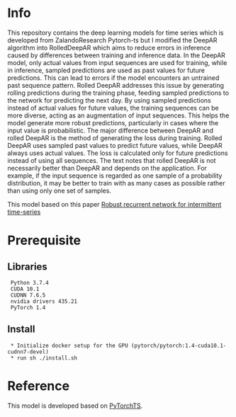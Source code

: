 # Info
This repository contains the deep learning models for time series  which is developed from ZalandoResearch Pytorch-ts but I modified the DeepAR algorithm into RolledDeepAR which aims to reduce errors in inference caused by differences between training and inference data. In the DeepAR model, only actual values from input sequences are used for training, while in inference, sampled predictions are used as past values for future predictions. This can lead to errors if the model encounters an untrained past sequence pattern. Rolled DeepAR addresses this issue by generating rolling predictions during the training phase, feeding sampled predictions to the network for predicting the next day. By using sampled predictions instead of actual values for future values, the training sequences can be more diverse, acting as an augmentation of input sequences. This helps the model generate more robust predictions, particularly in cases where the input value is probabilistic. The major difference between DeepAR and rolled DeepAR is the method of generating the loss during training. Rolled DeepAR uses sampled past values to predict future values, while DeepAR always uses actual values. The loss is calculated only for future predictions instead of using all sequences. The text notes that rolled DeepAR is not necessarily better than DeepAR and depends on the application. For example, if the input sequence is regarded as one sample of a probability distribution, it may be better to train with as many cases as possible rather than using only one set of samples.
   
This model based on this paper [Robust recurrent network for intermittent time-series](https://www.sciencedirect.com/science/article/abs/pii/S0169207021001151)

# Prerequisite
## Libraries
     Python 3.7.4
     CUDA 10.1
     CUDNN 7.6.5
     nvidia drivers 435.21
     PyTorch 1.4

## Install
     * Initialize docker setup for the GPU (pytorch/pytorch:1.4-cuda10.1-cudnn7-devel)
     * run sh ./install.sh
     
# Reference
This model is developed based on [PyTorchTS](https://github.com/zalandoresearch/pytorch-ts).

